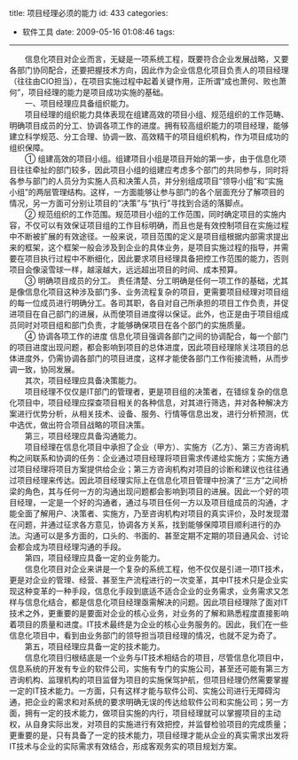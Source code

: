 title: 项目经理必须的能力
id: 433
categories:
  - 软件工具
date: 2009-05-16 01:08:46
tags:
---

　　信息化项目对企业而言，无疑是一项系统工程，既要符合企业发展战略，又要各部门协同配合，还要把握技术方向，因此作为企业信息化项目负责人的项目经理（往往由CIO担当），在项目实施过程中起着关键作用，正所谓“成也萧何、败也萧何”，项目经理的能力是项目成功实施的基础。
</br>　　一、项目经理应具备组织能力。
</br>　　项目经理的组织能力具体表现在组建高效的项目小组、规范组织的工作范畴、明确项目成员的分工、协调各项工作的进度。拥有较高组织能力的项目经理，能够建立科学规范、分工合理、协调一致、高效精干的项目组织机构，作为项目成功的组织保障。
</br>　　① 组建高效的项目小组。组建项目小组是项目开始的第一步，由于信息化项目往往牵扯的部门较多，因此项目小组的组建应考虑多个部门的共同参与，同时将各参与部门的人员分为实施人员和决策人员，并分别组成项目“领导小组”和“实施小组”的两层管理结构。这样，一方面能够让参与部门的各个层面充分了解项目的情况，另一方面可分别让项目的“决策”与“执行”寻找到合适的落脚点。
</br>　　② 规范组织的工作范围。规范项目小组的工作范围，同时确定项目的实施内容，不仅可以有效保证项目组的工作目标明确，而且也是有效控制项目在实施过程中不断被扩展的有效途径。一般来说，项目范围的定义是项目组根据内部需求提出来的框架，这个框架一般会涉及到企业的具体业务，是项目实施过程的指导，并需要在项目执行过程中不断细化，因此要求项目经理具备把控工作范围的能力，否则项目会像滚雪球一样，越滚越大，远远超出项目的时间、成本预算。
</br>　　③ 明确项目成员的分工。 责任清楚、分工明确是任何一项工作的基础，尤其是像信息化项目这种涉及部门多、业务流程复杂的项目，更需要项目经理对项目组的每一位成员进行明确分工。各司其职，各自对自己所承担的项目工作负责，并促进项目在自己部门的进展，从而使项目进度得以保证。此外，也正是由于项目组成员同时对项目组和部门负责，才能够确保项目在各个部门的实施质量。
</br>　　④ 协调各项工作的进度 信息化项目强调各部门之间的协调配合，每一个部门的项目进度出现问题，都会影响到项目的总体进度，因此项目经理除关注项目的总体进度外，仍需协调各部门的项目进度，这样才能使各部门工作衔接流畅，从而步调一致，协同发展。
</br>　　其次，项目经理应具备决策能力。
</br>　　项目经理不仅仅是IT部门的管理者，更是项目组的决策者，在错综复杂的信息化项目中，项目经理应探查项目相关的各种信息，对其进行筛选，并对各种解决方案进行优势分析，从相关技术、设备、服务、行情等信息出发，进行分析预测，优中选优，做出符合项目战略的项目决策。
</br>　　第三，项目经理应具备沟通能力。
</br>　　项目经理在信息化项目中承担了企业（甲方）、实施方（乙方）、第三方咨询机构之间联系和协调的任务：企业通过项目经理将项目需求传递给实施方；实施方通过项目经理将项目方案提供给企业；第三方咨询机构对项目的诊断和建议也往往通过项目经理来传达。因此项目经理实际上在信息化项目管理中扮演了“三方”之间桥梁的角色，其与任何一方的沟通出现问题都会影响到项目的进展。因此一个好的项目经理，一定是一个好的沟通者，通过与项目任何一方以及项目组成员的沟通，才能全面了解用户、决策者、实施方，乃至咨询机构对项目的真实评价，及时发现潜在问题，并通过征求各方意见，协调各方关系，找到能够保障项目顺利进行的办法。沟通可以是多方面的，口头的、书面的、甚至定期不定期的项目通风会、讨论会都会成为项目经理沟通的手段。
</br>　　第四，项目经理应具备一定的业务能力。
</br>　　信息化项目对企业来讲是一个复杂的系统工程，他不仅仅是引进一项IT技术，更是对企业的管理、经营、甚至生产流程进行的一次变革，其中IT技术只是企业实现这种变革的一种手段，信息化手段到底适不适合企业的业务需求，业务需求又怎样与信息化结合，都是信息化项目经理亟需解决的问题。因此项目经理除了面对IT技术之外，更重要的是要面对企业的核心业务，对业务的了解和熟悉程度直接影响着项目的质量和进度。IT技术最终是为企业的核心业务服务的。因此，我们在一些信息化项目中，看到由业务部门的领导担当项目经理的情况，也就不足为奇了。
</br>　　第五，项目经理应具备一定的技术能力。
</br>　　信息化项目归根结底是一个业务与IT技术相结合的项目，尽管信息化项目中，信息系统的开发有专业的软件公司，实施有专门的实施公司，甚至还可能有第三方咨询机构、监理机构的项目监督为项目的实施保驾护航，但项目经理仍然需要掌握一定的IT技术能力。一方面，只有这样才能与软件公司、实施公司进行无障碍沟通，把企业的需求和对系统的要求明确无误的传达给软件公司和实施公司；另一方面，拥有一定的技术能力，做项目实施的内行，项目经理就可以掌握项目的主动权，从自身实际出发，对项目的实施进行有效把控，并监督检验项目的完成质量；更重要的是，只有具备了一定的技术能力，项目经理才能从企业的真实需求出发将IT技术与企业的实际需求有效结合，形成客观务实的项目规划方案。